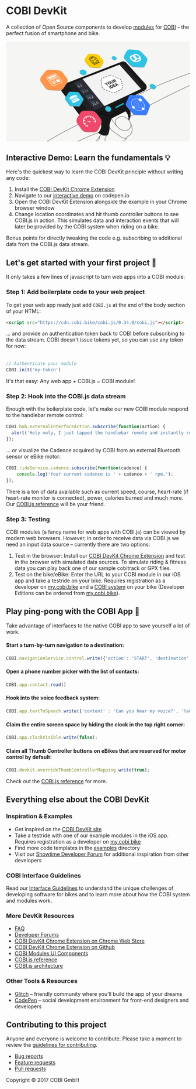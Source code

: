 # COBI DevKit

A collection of Open Source components to develop [modules](https://cobi.bike/devkit) for [COBI](https://cobi.bike) – the perfect fusion of smartphone and bike.

![COBI DevKit](COBI-DevKit.png)

## Interactive Demo: Learn the fundamentals 💡

Here's the quickest way to learn the COBI DevKit principle without writing any code:

1. Install the [COBI DevKit Chrome Extension](https://chrome.google.com/webstore/detail/cobi-devkit-simulator/hpdhkapigojggienmiejhblkhenjdbno)
2. Navigate to our [interactive demo](https://codepen.io) on codepen.io
3. Open the COBI DevKit Extension alongside the example in your Chrome browser window
4. Change location coordinates and hit thumb controller buttons to see COBI.js in action. This simulates data and interaction events that will later be provided by the COBI system when riding on a bike.

Bonus points for directly tweaking the code e.g. subscribing to additional data from the COBI.js data stream.

## Let's get started with your first project 🚀

It only takes a few lines of javascript to turn web apps into a COBI module:

### Step 1: Add boilerplate code to your web project

To get your web app ready just add `COBI.js` at the end of the body section of your HTML:
```html
<script src="https://cdn.cobi.bike/cobi.js/0.34.0/cobi.js"></script>
```
... and provide an authentication token back to COBI before subscribing to the data stream. COBI doesn't issue tokens yet, so you can use any token for now: 
```javascript

// Authenticate your module
COBI.init('my-token')
```

It's that easy: Any web app + COBI.js = COBI module!

### Step 2: Hook into the COBI.js data stream

Enough with the boilerplate code, let's make our new COBI module respond to the handlebar remote control:

```javascript
COBI.hub.externalInterfaceAction.subscribe(function(action) {
  alert('Holy moly, I just tapped the handlebar remote and instantly received this ' + action + ' in my web app');
});
```

... or visualize the Cadence acquired by COBI from an external Bluetooth sensor or eBike motor:

```javascript
COBI.rideService.cadence.subscribe(function(cadence) {
    console.log('Your current cadence is ' + cadence + ' rpm.');
});
```

There is a ton of data available such as current speed, course, heart-rate (if heart-rate monitor is connected), power, calories burned and much more. Our [COBI.js reference](https://cobi-bike.github.io/COBI.js/) will be your friend.

### Step 3: Testing

COBI modules (a fancy name for web apps with COBI.js) can be viewed by modern web browsers. However, in order to receive data via COBI.js we need an input data source – currently there are two options:
1. Test in the browser: Install our [COBI DevKit Chrome Extension](https://chrome.google.com/webstore/detail/cobi-devkit-simulator/hpdhkapigojggienmiejhblkhenjdbno) and test in the browser with simulated data sources. To simulate riding & fitness data you can play back one of our sample cobitrack or GPX files.
2. Test on the bike/eBike: Enter the URL to your COBI module in our iOS app and take a testride on your bike. Requires registration as a developer on [my.cobi.bike](https://my.cobi.bike) and a [COBI system](https://get.cobi.bike) on your bike (Developer Editions can be ordered from [my.cobi.bike](https://my.cobi.bike)).

## Play ping-pong with the COBI App 🏓

Take advantage of interfaces to the native COBI app to save yourself a lot of work.

#### Start a turn-by-turn navigation to a destination:
```javascript
COBI.navigationService.control.write({'action': 'START', 'destination': {'latitude': 50.110924,'longitude': 8.682127}})
```
#### Open a phone number picker with the list of contacts:
```javascript
COBI.app.contact.read()
```
#### Hook into the voice feedback system:
```javascript
COBI.app.textToSpeech.write({'content' : 'Can you hear my voice?', 'language' : 'en-US'})
```
#### Claim the entire screen space by hiding the clock in the top right corner:
```javascript
COBI.app.clockVisible.write(false);
```
#### Claim all Thumb Controller buttons on eBikes that are reserved for motor control by default:
```javascript
COBI.devkit.overrideThumbControllerMapping.write(true);
```

Check out the [COBI.js reference](https://cobi-bike.github.io/COBI.js/) for more.

## Everything else about the COBI DevKit

### Inspiration & Examples 

* Get inspired on the [COBI DevKit site](https://cobi.bike/devkit)
* Take a testride with one of our example modules in the iOS app. Requires registration as a developer on [my.cobi.bike](https://my.cobi.bike)
* Find more code templates in the [examples](examples) directory 
* Visit our [Showtime Developer Forum](https://forums.cobi.bike/c/showtime) for additional inspiration from other developers

### COBI Interface Guidelines

Read our [Interface Guidelines](interface-guidelines.md) to understand the unique challenges of developing software for bikes and to learn more about how the COBI system and modules work.

### More DevKit Resources

- [FAQ](FAQ.md)
- [Developer Forums](https://forums.cobi.bike)
- [COBI DevKit Chrome Extension on Chrome Web Store](https://chrome.google.com/webstore/detail/cobi-devkit-simulator/hpdhkapigojggienmiejhblkhenjdbno)
- [COBI DevKit Chrome Extension on Github](https://github.com/cobi-bike/COBI.js-simulator)
- [COBI Modules UI Components](https://github.com/cobi-bike/Modules-UI)
- [COBI.js reference](https://cobi-bike.github.io/COBI.js/)
- [COBI.js architecture](COBI.js-architecture.png)

### Other Tools & Resources

- [Glitch](https://glitch.com/) – friendly community where you'll build the app of your dreams
- [CodePen](https://codepen.io/) – social development environment for front-end designers and developers

## Contributing to this project

Anyone and everyone is welcome to contribute. Please take a moment to review the [guidelines for contributing](CONTRIBUTING.md).

* [Bug reports](CONTRIBUTING.md#bugs)
* [Feature requests](CONTRIBUTING.md#features)
* [Pull requests](CONTRIBUTING.md#pull-requests)

Copyright © 2017 COBI GmbH
